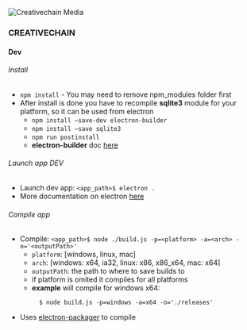 ![Creativechain Media](https://www.creativechain.org/wp-content/uploads/2016/04/Logo-cretivechain-header-2.2.png)

### CREATIVECHAIN

#### Dev

###### Install

* `npm install` - You may need to remove npm_modules folder first
* After install is done you have to recompile **sqlite3** module for your platform, so it can be used from electron
  * `npm install —save-dev electron-builder`
  * `npm install —save sqlite3`
  * `npm run postinstall`
  * **electron-builder** doc [here](https://github.com/electron-userland/electron-builder/wiki/Multi-Platform-Build)


###### Launch app DEV
* Launch dev app:  `<app_path>$ electron .`
* More documentation on electron [here](https://github.com/electron/electron)

###### Compile app
* Compile:  `<app_path>$ node ./build.js -p=<platform> -a=<arch> -o='<outputPath>'`
    * `platform`: [windows, linux, mac]
    * `arch`: [windows: x64, ia32, linux: x86, x86_x64, mac: x64]
    * `outputPath`: the path to where to save builds to
    * if platform is omited it compiles for all platforms
    * **example** will compile for windows x64:
      ```
        $ node build.js -p=windows -a=x64 -o='./releases'
      ```
* Uses [electron-packager](https://github.com/electron-userland/electron-packager) to compile
